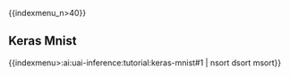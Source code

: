{{indexmenu_n>40}}

## Keras Mnist

{{indexmenu>:ai:uai-inference:tutorial:keras-mnist#1 | nsort dsort msort}}

